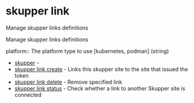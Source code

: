 # skupper link

Manage skupper links definitions

Manage skupper links definitions

platform:: 
The platform type to use [kubernetes, podman]
 (string)

* [skupper](skupper.adoc)	 -
* [skupper link create](skupper_link_create.adoc)	 - Links this skupper site to the site that issued the token
* [skupper link delete](skupper_link_delete.adoc)	 - Remove specified link
* [skupper link status](skupper_link_status.adoc)	 - Check whether a link to another Skupper site is connected
